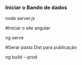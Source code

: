 ### Iniciar o Bando de dados

node server.js


#Iniciar o site angular

ng serve

#Gerar pasta Dist para publicação

ng build --prod
